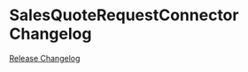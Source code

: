 # SalesQuoteRequestConnector Changelog

[Release Changelog](https://github.com/spryker/sales-quote-request-connector/releases)
